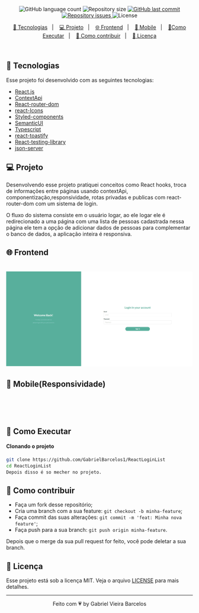 
<p align="center">
  <img alt="GitHub language count" src="https://img.shields.io/github/languages/count/GabrielBarcelos1/ReactLoginList">

  <img alt="Repository size" src="https://img.shields.io/github/repo-size/GabrielBarcelos1/ReactLoginList">
  
  <a href="https://github.com/GabrielBarcelos1/ReactLoginListcommits/master">
    <img alt="GitHub last commit" src="https://img.shields.io/github/last-commit/GabrielBarcelos1/ReactLoginList">
  </a>

  <a href="https://github.com/GabrielBarcelos1/paper-rock-scissors/issues">
    <img alt="Repository issues" src="https://img.shields.io/github/issues/GabrielBarcelos1/ReactLoginList">
  </a>

  <img alt="License" src="https://img.shields.io/badge/license-MIT-brightgreen">
</p>

<p align="center">
  <a href="#-tecnologias">🚀 Tecnologias</a>&nbsp;&nbsp;&nbsp;|&nbsp;&nbsp;&nbsp;
  <a href="#-projeto">💻 Projeto</a>&nbsp;&nbsp;&nbsp;|&nbsp;&nbsp;&nbsp;
  <a href="#-frontend">🌐 Frontend</a>&nbsp;&nbsp;&nbsp;|&nbsp;&nbsp;&nbsp;
  <a href="#-mobile(Responsividade)">📱 Mobile</a>&nbsp;&nbsp;&nbsp;|&nbsp;&nbsp;&nbsp;
  <a href="#-como-executar">🔖Como Executar</a>&nbsp;&nbsp;&nbsp;|&nbsp;&nbsp;&nbsp;
  <a href="#-como-contribuir">🤔 Como contribuir</a>&nbsp;&nbsp;&nbsp;|&nbsp;&nbsp;&nbsp;
  <a href="#-licença">🧾 Licença</a>
</p>

<br>

## 🚀 Tecnologias

Esse projeto foi desenvolvido com as seguintes tecnologias:

- [React.js]()
- [ContextApi]()
- [React-router-dom]()
- [react-Icons]()
- [Styled-components]()
- [SemanticUI]()
- [Typescript]()
- [react-toastify]()
- [React-testing-library]()
- [json-server]()

## 💻 Projeto
Desenvolvendo esse projeto pratiquei conceitos como  React hooks, troca de informações entre páginas usando contextApi, componentização,responsividade, rotas privadas e publicas com react-router-dom com um sistema de login.

O fluxo do sistema consiste em o usuário logar, ao ele logar ele é redirecionado a uma página com uma lista de pessoas cadastrada nessa página ele tem a opção de adicionar dados de pessoas para complementar o banco de dados, a aplicação inteira é responsiva.

## 🌐 Frontend
<h1 align="center">
    <img  src="https://github.com/GabrielBarcelos1/ReactLoginList/blob/main/gifdesktoplist.gif" />
</h1>

## 📱 Mobile(Responsividade)
<h1 align="center">
    <img  src="" />
</h1>

    
## 🔖 Como Executar

#### Clonando o projeto
```sh
git clone https://github.com/GabrielBarcelos1/ReactLoginList
cd ReactLoginList
Depois disso é so mecher no projeto.
```


## 🤔 Como contribuir

- Faça um fork desse repositório;
- Cria uma branch com a sua feature: `git checkout -b minha-feature`;
- Faça commit das suas alterações: `git commit -m 'feat: Minha nova feature'`;
- Faça push para a sua branch: `git push origin minha-feature`.

Depois que o merge da sua pull request for feito, você pode deletar a sua branch.


## 🧾 Licença

Esse projeto está sob a licença MIT. Veja o arquivo [LICENSE](LICENSE.md) para mais detalhes.

---

<p align="center">Feito com 💗 by Gabriel Vieira Barcelos</p>


